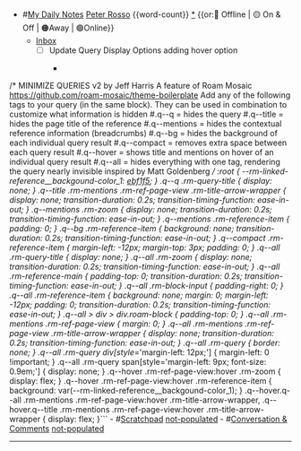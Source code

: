- #[My Daily Notes](<My Daily Notes.md>) [Peter Rosso](<Peter Rosso.md>) {{word-count}} [*]([ptr](<ptr.md>))   {{or:🚫 Offline | 🟡 On & Off | 🟠Away | 🟢Online}}
    - [Inbox](<Inbox.md>) 
        - [ ] Update Query Display Options adding hover option
            - ```css
/* MINIMIZE QUERIES v2 by Jeff Harris
A feature of Roam Mosaic https://github.com/roam-mosaic/theme-boilerplate
  Add any of the following tags to your query (in the same block). They can be used in combination to customize what information is hidden
    #.q--q = hides the query
    #.q--title = hides the page title of the reference
    #.q--mentions = hides the contextual reference information (breadcrumbs) 
    #.q--bg = hides the background of each individual query result
    #.q--compact = removes extra space between each query result
    #.q--hover = shows title and mentions on hover of an individual query result
    #.q--all = hides everything with one tag, rendering the query nearly invisible
inspired by Matt Goldenberg 
*/
:root {
 --rm-linked-reference__backgound-color_1: [ebf1f5](<ebf1f5.md>);
}
.q--q .rm-query-title {
  display: none;
}
.q--title .rm-mentions .rm-ref-page-view .rm-title-arrow-wrapper {
  display: none;
  transition-duration: 0.2s;
  transition-timing-function: ease-in-out;
}
.q--mentions .rm-zoom {
  display: none;
  transition-duration: 0.2s;
  transition-timing-function: ease-in-out;
}
.q--mentions .rm-reference-item {
  padding: 0;
}
.q--bg .rm-reference-item {
  background: none;
  transition-duration: 0.2s;
  transition-timing-function: ease-in-out;
}
.q--compact .rm-reference-item {
  margin-left: -12px;
  margin-top: 3px;
  padding: 0;
}
.q--all .rm-query-title {
  display: none;
}
.q--all .rm-zoom {
  display: none;
  transition-duration: 0.2s;
  transition-timing-function: ease-in-out;
}
.q--all .rm-reference-main {
  padding-top: 0;
  transition-duration: 0.2s;
  transition-timing-function: ease-in-out;
}
.q--all .rm-block-input {
  padding-right: 0;
}
.q--all .rm-reference-item {
  background: none;
  margin: 0;
  margin-left: -12px;
  padding: 0;
  transition-duration: 0.2s;
  transition-timing-function: ease-in-out;
}
.q--all > div > div.roam-block {
  padding-top: 0;
}
.q--all .rm-mentions .rm-ref-page-view {
  margin: 0;
}
.q--all .rm-mentions .rm-ref-page-view .rm-title-arrow-wrapper {
  display: none;
  transition-duration: 0.2s;
  transition-timing-function: ease-in-out;
}
.q--all .rm-query {
  border: none;
}
.q--all .rm-query div[style*='margin-left: 12px;'] {
  margin-left: 0 !important;
}
.q--all .rm-query span[style='margin-left: 9px; font-size: 0.9em;'] {
  display: none;
}
.q--hover .rm-ref-page-view:hover .rm-zoom {
  display: flex;
}
.q--hover .rm-ref-page-view:hover .rm-reference-item {
  background: var(--rm-linked-reference__backgound-color_1);
}
.q--hover.q--all .rm-mentions .rm-ref-page-view:hover .rm-title-arrow-wrapper,
.q--hover.q--title .rm-mentions .rm-ref-page-view:hover .rm-title-arrow-wrapper {
  display: flex;
}```
    - #[Scratchpad](<Scratchpad.md>) [not-populated](<not-populated.md>)
    - #[Conversation & Comments](<Conversation & Comments.md>) [not-populated](<not-populated.md>)
- ---
